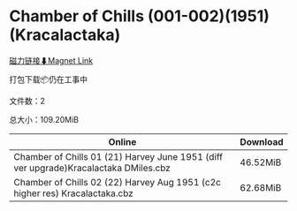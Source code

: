 # Chamber of Chills (001-002)(1951)(Kracalactaka)

[磁力链接⬇Magnet Link](magnet:?xt=urn:btih:24e27ad86230781d7313411a1984baadf01e432c&dn=Chamber%20of%20Chills%20%28001-002%29%281951%29%28Kracalactaka%29)

打包下载📦仍在工事中

文件数：2

总大小：109.20MiB

Online | Download
--- | ---
Chamber of Chills 01 (21) Harvey June 1951 (diff ver upgrade)Kracalactaka DMiles.cbz | 46.52MiB
Chamber of Chills 02 (22) Harvey Aug 1951 (c2c higher res) Kracalactaka.cbz | 62.68MiB